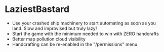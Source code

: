 # LaziestBastard

- Use your crashed ship machinery to start automating as soon as you land. Slow and improvised but truly lazy!
- Start the game with the minimum needed to win with ZERO handcrafts
- Better map pollution cloud visibility
- Handcrafting can be re-enabled in the "/permissions" menu
